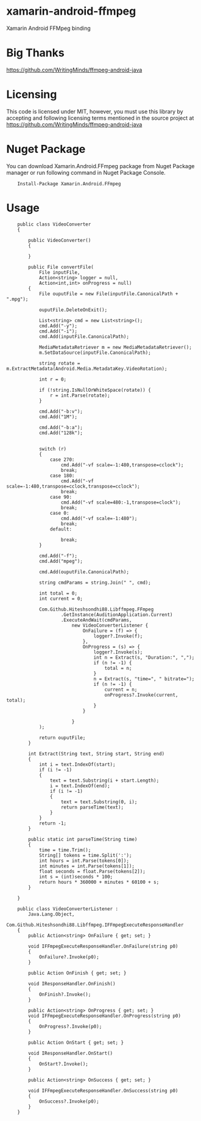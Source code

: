 # xamarin-android-ffmpeg
Xamarin Android FFMpeg binding

# Big Thanks
https://github.com/WritingMinds/ffmpeg-android-java

# Licensing
This code is licensed under MIT, however, you must use this library by accepting and following licensing terms mentioned in the source project at https://github.com/WritingMinds/ffmpeg-android-java

# Nuget Package
You can download Xamarin.Android.FFmpeg package from Nuget Package manager or run following command in Nuget Package Console.

        Install-Package Xamarin.Android.FFmpeg

# Usage

        public class VideoConverter 
        {

            public VideoConverter()
            {

            }

            public File convertFile(
                File inputFile, 
                Action<string> logger = null, 
                Action<int,int> onProgress = null)
            {
                File ouputFile = new File(inputFile.CanonicalPath + ".mpg");

                ouputFile.DeleteOnExit();

                List<string> cmd = new List<string>();
                cmd.Add("-y");
                cmd.Add("-i");
                cmd.Add(inputFile.CanonicalPath);

                MediaMetadataRetriever m = new MediaMetadataRetriever();
                m.SetDataSource(inputFile.CanonicalPath);

                string rotate = m.ExtractMetadata(Android.Media.MetadataKey.VideoRotation);

                int r = 0;

                if (!string.IsNullOrWhiteSpace(rotate)) {
                    r = int.Parse(rotate);
                }

                cmd.Add("-b:v");
                cmd.Add("1M");

                cmd.Add("-b:a");
                cmd.Add("128k");


                switch (r)
                {
                    case 270:
                        cmd.Add("-vf scale=-1:480,transpose=cclock");
                        break;
                    case 180:
                        cmd.Add("-vf scale=-1:480,transpose=cclock,transpose=cclock");
                        break;
                    case 90:
                        cmd.Add("-vf scale=480:-1,transpose=clock");
                        break;
                    case 0:
                        cmd.Add("-vf scale=-1:480");
                        break;
                    default:

                        break;
                }

                cmd.Add("-f");
                cmd.Add("mpeg");

                cmd.Add(ouputFile.CanonicalPath);

                string cmdParams = string.Join(" ", cmd);

                int total = 0;
                int current = 0;

                Com.Github.Hiteshsondhi88.Libffmpeg.FFmpeg
                        .GetInstance(AuditionApplication.Current)
                        .ExecuteAndWait(cmdParams,
                            new VideoConverterListener {
                                OnFailure = (f) => {
                                    logger?.Invoke(f);
                                },
                                OnProgress = (s) => {
                                    logger?.Invoke(s);
                                    int n = Extract(s, "Duration:", ",");
                                    if (n != -1) {
                                        total = n;
                                    }
                                    n = Extract(s, "time=", " bitrate=");
                                    if (n != -1) {
                                        current = n;
                                        onProgress?.Invoke(current, total);
                                    }
                                }
                            
                            }
                );

                return ouputFile;
            }

            int Extract(String text, String start, String end)
            {
                int i = text.IndexOf(start);
                if (i != -1)
                {
                    text = text.Substring(i + start.Length);
                    i = text.IndexOf(end);
                    if (i != -1)
                    {
                        text = text.Substring(0, i);
                        return parseTime(text);
                    }
                }
                return -1;
            }

            public static int parseTime(String time)
            {
                time = time.Trim();
                String[] tokens = time.Split(':');
                int hours = int.Parse(tokens[0]);
                int minutes = int.Parse(tokens[1]);
                float seconds = float.Parse(tokens[2]);
                int s = (int)seconds * 100;
                return hours * 360000 + minutes * 60100 + s;
            }

        }

        public class VideoConverterListener :
            Java.Lang.Object,
            Com.Github.Hiteshsondhi88.Libffmpeg.IFFmpegExecuteResponseHandler
        {
            public Action<string> OnFailure { get; set; }

            void IFFmpegExecuteResponseHandler.OnFailure(string p0)
            {
                OnFailure?.Invoke(p0);
            }

            public Action OnFinish { get; set; }

            void IResponseHandler.OnFinish()
            {
                OnFinish?.Invoke();
            }

            public Action<string> OnProgress { get; set; }
            void IFFmpegExecuteResponseHandler.OnProgress(string p0)
            {
                OnProgress?.Invoke(p0);
            }

            public Action OnStart { get; set; }

            void IResponseHandler.OnStart()
            {
                OnStart?.Invoke();
            }

            public Action<string> OnSuccess { get; set; }

            void IFFmpegExecuteResponseHandler.OnSuccess(string p0)
            {
                OnSuccess?.Invoke(p0);
            }
        }
